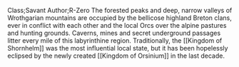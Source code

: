 Class;Savant Author;R-Zero
The forested peaks and deep, narrow valleys of Wrothgarian mountains are occupied by the bellicose highland Breton clans, ever in conflict with each other and the local Orcs over the alpine pastures and hunting grounds. Caverns, mines and secret underground passages litter every mile of this labyrinthine region.
Traditionally, the [[Kingdom of Shornhelm]] was the most influential local state, but it has been hopelessly eclipsed by the newly created [[Kingdom of Orsinium]] in the last decade.